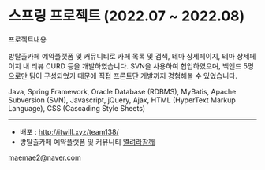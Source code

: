 스프링 프로젝트 (2022.07 ~ 2022.08) 
=============
프로젝트내용

방탈출카페 예약플랫폼 및 커뮤니티로 카페 목록 및 검색, 테마 상세페이지, 테마 상세페이지 내 리뷰 CURD 등을 개발하였습니다. SVN을 사용하여 협업하였으며, 백엔드 5명으로만 팀이 구성되었기 때문에 직접 프론트단 개발까지 경험해볼 수 있었습니다. 

Java, Spring Framework, Oracle Database (RDBMS), MyBatis, Apache Subversion (SVN), Javascript, jQuery, Ajax, HTML (HyperText Markup Language), CSS (Cascading Style Sheets)

-------------
  - 배포 : http://itwill.xyz/team138/
  - 방탈출카페 예약플랫폼 및 커뮤니티
   [열려라참깨](http://itwill.xyz/team138/main)
   
   
   
   maemae2@naver.com
